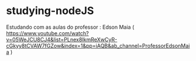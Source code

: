# studying-nodeJS

Estudando com as aulas do professor : Edson Maia ( https://www.youtube.com/watch?v=05WeJCU8CJ4&list=PLnex8IkmReXwCyR-cGkyy8tCVAW7fGZow&index=1&pp=iAQB&ab_channel=ProfessorEdsonMaia )

